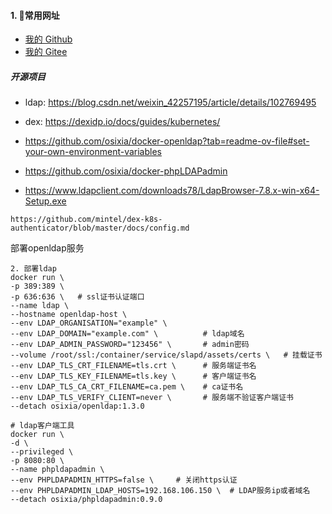 #### 1. 👻常用网址
- [我的 Github](https://github.com/huohuoren4)
- [我的 Gitee](https://gitee.com/shushuiren4)

##### 开源项目
- ldap: https://blog.csdn.net/weixin_42257195/article/details/102769495
- dex: https://dexidp.io/docs/guides/kubernetes/
- https://github.com/osixia/docker-openldap?tab=readme-ov-file#set-your-own-environment-variables
- https://github.com/osixia/docker-phpLDAPadmin

- https://www.ldapclient.com/downloads78/LdapBrowser-7.8.x-win-x64-Setup.exe

```
https://github.com/mintel/dex-k8s-authenticator/blob/master/docs/config.md
```

部署openldap服务

```
2. 部署ldap
docker run \
-p 389:389 \
-p 636:636 \   # ssl证书认证端口
--name ldap \
--hostname openldap-host \
--env LDAP_ORGANISATION="example" \
--env LDAP_DOMAIN="example.com" \          # ldap域名
--env LDAP_ADMIN_PASSWORD="123456" \       # admin密码
--volume /root/ssl:/container/service/slapd/assets/certs \   # 挂载证书
--env LDAP_TLS_CRT_FILENAME=tls.crt \      # 服务端证书名
--env LDAP_TLS_KEY_FILENAME=tls.key \      # 客户端证书名
--env LDAP_TLS_CA_CRT_FILENAME=ca.pem \    # ca证书名
--env LDAP_TLS_VERIFY_CLIENT=never \       # 服务端不验证客户端证书
--detach osixia/openldap:1.3.0

# ldap客户端工具
docker run \
-d \
--privileged \
-p 8080:80 \
--name phpldapadmin \
--env PHPLDAPADMIN_HTTPS=false \     # 关闭https认证
--env PHPLDAPADMIN_LDAP_HOSTS=192.168.106.150 \  # LDAP服务ip或者域名
--detach osixia/phpldapadmin:0.9.0
```
